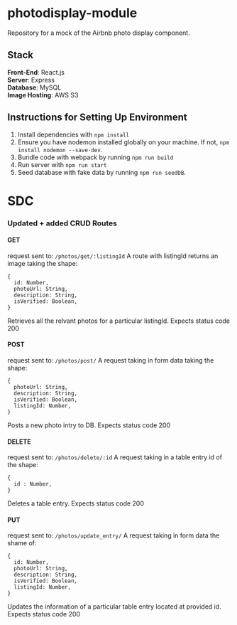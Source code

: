 # photodisplay-module
Repository for a mock of the Airbnb photo display component.

## Stack
**Front-End**: React.js<br />
**Server**: Express<br />
**Database**: MySQL<br />
**Image Hosting**: AWS S3<br />

## Instructions for Setting Up Environment
1. Install dependencies with `npm install`
2. Ensure you have nodemon installed globally on your machine. If not, `npm install nodemon --save-dev`.
3. Bundle code with webpack by running `npm run build`
4. Run server with `npm run start`
5. Seed database with fake data by running `npm run seedDB`.

# SDC

### Updated + added CRUD Routes

#### GET
request sent to: ```/photos/get/:listingId```
A route with listingId returns an image taking the shape:
```
{
  id: Number,
  photoUrl: String,
  description: String,
  isVerified: Boolean,
}
```
Retrieves all the relvant photos for a particular listingId.
Expects status code 200

#### POST
request sent to: ```/photos/post/```
A request taking in form data taking the shape:
```
{
  photoUrl: String,
  description: String,
  isVerified: Boolean,
  listingId: Number,
}
```
Posts a new photo intry to DB.
Expects status code 200

#### DELETE
request sent to: ```/photos/delete/:id```
A request taking in a table entry id of the shape:
```
{
  id : Number,
}
```
Deletes a table entry.
Expects status code 200

#### PUT
request sent to: ```/photos/update_entry/```
A request taking in form data the shame of:
```
{
  id: Number,
  photoUrl: String,
  description: String,
  isVerified: Boolean,
  listingId: Number,
}
```
Updates the information of a particular table entry located at provided id.
Expects status code 200